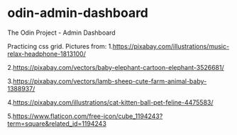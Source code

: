# odin-admin-dashboard
The Odin Project - Admin Dashboard

Practicing css grid.
Pictures from:
1.https://pixabay.com/illustrations/music-relax-headphone-1813100/

2.https://pixabay.com/vectors/baby-elephant-cartoon-elephant-3526681/

3.https://pixabay.com/vectors/lamb-sheep-cute-farm-animal-baby-1388937/

4.https://pixabay.com/illustrations/cat-kitten-ball-pet-feline-4475583/

5.https://www.flaticon.com/free-icon/cube_1194243?term=square&related_id=1194243

